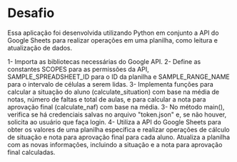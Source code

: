 # Desafio

Essa aplicação foi desenvolvida utilizando Python em conjunto a API do Google Sheets para realizar operações em uma planilha, como leitura e atualização de dados. 

1- Importa as bibliotecas necessárias do Google API.
2- Define as constantes SCOPES para as permissões da API, SAMPLE_SPREADSHEET_ID para o ID da planilha e SAMPLE_RANGE_NAME para o intervalo de células a serem lidas.
3- Implementa funções para calcular a situação do aluno (calculate_situation) com base na média de notas, número de faltas e total de aulas, e para calcular a nota para aprovação final  (calculate_naf) com base na média.
3- No método main(), verifica se há credenciais salvas no arquivo "token.json" e, se não houver, solicita ao usuário que faça login.
4- Utiliza a API do Google Sheets para obter os valores de uma planilha específica e realizar operações de cálculo de situação e nota para aprovação final para cada aluno.
Atualiza a planilha com as novas informações, incluindo a situação e a nota para aprovação final calculadas.
 
